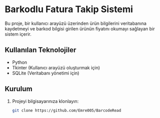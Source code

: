 # Barkodlu Fatura Takip Sistemi

Bu proje, bir kullanıcı arayüzü üzerinden ürün bilgilerini veritabanına kaydetmeyi ve barkod bilgisi girilen ürünün fiyatını okumayı sağlayan bir sistem içerir.

## Kullanılan Teknolojiler

- Python
- Tkinter (Kullanıcı arayüzü oluşturmak için)
- SQLite (Veritabanı yönetimi için)

## Kurulum

1. Projeyi bilgisayarınıza klonlayın:

   ```bash
   git clone https://github.com/Emre005/BarcodeRead
